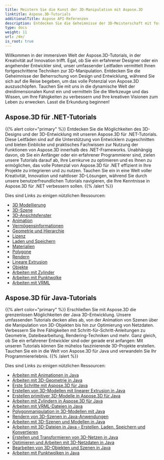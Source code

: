 ```yaml
---
title: Meistern Sie die Kunst der 3D-Manipulation mit Aspose.3D
linktitle: Aspose.3D-Tutorials
additionalTitle: Aspose API-Referenzen
description: Entdecken Sie die Geheimnisse der 3D-Meisterschaft mit fortschrittlichen Techniken. Verbessern Sie Ihre Fähigkeiten in Design und Entwicklung mit unserem umfassenden Leitfaden zur Entfaltung Ihrer Kreativität in 3D.
type: docs
weight: 11
url: /de/
is_root: true
---
```


Willkommen in der immersiven Welt der Aspose.3D-Tutorials, in der Kreativität auf Innovation trifft. Egal, ob Sie ein erfahrener Designer oder ein angehender Entwickler sind, unser umfassender Leitfaden vermittelt Ihnen fortgeschrittene Techniken zur 3D-Manipulation. Entdecken Sie die Geheimnisse der Beherrschung von Design und Entwicklung, während Sie sich auf die Reise begeben, um das volle Potenzial von Aspose.3D auszuschöpfen. Tauchen Sie mit uns in die dynamische Welt der dreidimensionalen Kunst ein und vermitteln Sie die Werkzeuge und das Wissen, um Ihre Fähigkeiten zu verbessern und Ihre kreativen Visionen zum Leben zu erwecken. Lasst die Erkundung beginnen!

## Aspose.3D für .NET-Tutorials
{{% alert color="primary" %}}
Entdecken Sie die Möglichkeiten des 3D-Designs und der 3D-Entwicklung mit unseren Aspose.3D für .NET-Tutorials. Diese Leitfäden sind auf die Unterstützung von Entwicklern zugeschnitten und bieten Einblicke und praktisches Fachwissen zur Nutzung der Funktionen von Aspose.3D innerhalb des .NET-Frameworks. Unabhängig davon, ob Sie ein Anfänger oder ein erfahrener Programmierer sind, zielen unsere Tutorials darauf ab, Ihre Lernkurve zu optimieren und es Ihnen zu ermöglichen, das volle Potenzial von Aspose.3D für .NET effizient in Ihre Projekte zu integrieren und zu nutzen. Tauchen Sie ein in eine Welt voller Kreativität, Innovation und nahtloser 3D-Lösungen, während Sie durch unsere benutzerfreundlichen Tutorials navigieren, die Ihre Kenntnisse in Aspose.3D für .NET verbessern sollen.
{{% /alert %}}

Dies sind Links zu einigen nützlichen Ressourcen:
 
- [3D Modellierung](./net/3d-modeling/)
- [3D-Szene](./net/3d-scene/)
- [3D-Ansichtsfenster](./net/3d-viewports/)
- [Animation](./net/animation/)
- [Vermögensinformationen](./net/asset-information/)
- [Geometrie und Hierarchie](./net/geometry-and-hierarchy/)
- [Lizenz](./net/license/)
- [Laden und Speichern](./net/loading-and-saving/)
- [Materialien](./net/materials/)
- [Polygone](./net/polygons/)
- [Rendern](./net/rendering/)
- [Lineare Extrusion](./net/linear-extrusion/)
- [Objekte](./net/objects/)
- [Arbeiten mit Zylinder](./net/working-with-cylinder/)
- [Arbeiten mit Punktwolke](./net/working-with-point-cloud/)
- [Arbeiten mit VRML](./net/working-with-vrml/)

## Aspose.3D für Java-Tutorials
{{% alert color="primary" %}}
Erschließen Sie mit Aspose.3D die grenzenlosen Möglichkeiten der Java 3D-Entwicklung. Unsere umfassenden Tutorials decken alles ab, von der Animation von Szenen über die Manipulation von 3D-Objekten bis hin zur Optimierung von Netzdaten. Verbessern Sie Ihre Fähigkeiten mit Schritt-für-Schritt-Anleitungen zu Geometrie, Dateibearbeitung, Rendering-Techniken und mehr. Ganz gleich, ob Sie ein erfahrener Entwickler sind oder gerade erst anfangen: Mit unseren Tutorials können Sie mühelos faszinierende 3D-Projekte erstellen. Tauchen Sie ein in die Welt von Aspose.3D für Java und verwandeln Sie Ihr Programmiererlebnis.
{{% /alert %}}

Dies sind Links zu einigen nützlichen Ressourcen:

- [Arbeiten mit Animationen in Java](./java/animations/)
- [Arbeiten mit 3D-Geometrie in Java](./java/geometry/)
- [Erste Schritte mit Aspose.3D für Java](./java/licensing/)
- [Erstellen von 3D-Modellen mit linearer Extrusion in Java](./java/linear-extrusion/)
- [Erstellen primitiver 3D-Modelle in Aspose.3D für Java](./java/primitive-3d-models/)
- [Arbeiten mit Zylindern in Aspose.3D für Java](./java/cylinders/)
- [Arbeiten mit VRML-Dateien in Java](./java/vrml-files/)
- [Polygonmanipulation in 3D-Modellen mit Java](./java/polygon/)
- [Rendern von 3D-Szenen in Java-Anwendungen](./java/rendering-3d-scenes/)
- [Arbeiten mit 3D-Szenen und Modellen in Java](./java/3d-scenes-and-models/)
- [Arbeiten mit 3D-Dateien in Java – Erstellen, Laden, Speichern und Konvertieren](./java/load-and-save/)
- [Erstellen und Transformieren von 3D-Netzen in Java](./java/transforming-3d-meshes/)
- [Optimieren und Arbeiten mit 3D-Netzdaten in Java](./java/3d-mesh-data/)
- [Bearbeiten von 3D-Objekten und Szenen in Java](./java/3d-objects-and-scenes/)
- [Arbeiten mit Punktwolken in Java](./java/point-clouds/)